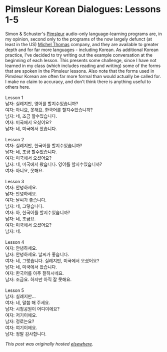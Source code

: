 # Pimsleur Korean Dialogues: Lessons 1-5

<p>Simon &amp; Schuster's <a href="http://pimsleur.com/">Pimsleur</a> audio-only language-learning programs are, in my opinion, second only to the programs of the now largely defunct (at least in the US) <a href="http://michelthomas.com/">Michel Thomas</a> company, and they are available to greater depth and for far more languages - including Korean.  As additional Korean practice, I've decided to try writing out the example conversation at the beginning of each lesson.  This presents some challenge, since I have not learned in my class (which includes reading and writing) some of the forms that are spoken in the Pimsleur lessons.  Also note that the forms used in Pimsleur Korean are often far more formal than would actually be called for.  I make no claim to accuracy, and don't think there is anything useful to others here.<br><br>Lesson 1<br>&#45224;&#51088;: &#49892;&#47168;&#51648;&#47564;, &#50689;&#50612;&#47484; &#54624;&#51648;&#49688;&#51080;&#49845;&#45768;&#44620;?<br>&#50668;&#51088;: &#50500;&#45768;&#50836;, &#47803;&#54644;&#50836;.  &#54620;&#44397;&#50612;&#47484; &#54624;&#51648;&#49688;&#51080;&#49845;&#45768;&#44620;?<br>&#45224;&#51088;: &#45348;, &#51312;&#44552; &#54624;&#49688;&#51080;&#49845;&#45768;&#45796;.<br>&#50668;&#51088;: &#48120;&#44397;&#50640;&#49436; &#50724;&#49512;&#50612;&#50836;?<br>&#45224;&#51088;: &#45348;, &#48120;&#44397;&#50640;&#49436; &#50772;&#49845;&#45768;&#45796;.<br><br>Lesson 2<br>&#50668;&#51088;: &#49892;&#47168;&#51648;&#47564;, &#54620;&#44397;&#50612;&#47484; &#54624;&#51648;&#49688;&#51080;&#49845;&#45768;&#44620;?<br>&#45224;&#51088;: &#45348;, &#51312;&#44552; &#54624;&#49688;&#51080;&#49845;&#45768;&#45796;.<br>&#50668;&#51088;: &#48120;&#44397;&#50640;&#49436; &#50724;&#49512;&#50612;&#50836;?<br>&#45224;&#51088;: &#45348;, &#48120;&#44397;&#50640;&#49436; &#50772;&#49845;&#45768;&#45796;.  &#50689;&#50612;&#47484; &#54624;&#51648;&#49688;&#51080;&#49845;&#45768;&#44620;?<br>&#50668;&#51088;: &#50500;&#45768;&#50836;, &#47803;&#54644;&#50836;.<br><br>Lesson 3<br>&#50668;&#51088;: &#50504;&#45397;&#54616;&#49464;&#50836;.<br>&#45224;&#51088;: &#50504;&#45397;&#54616;&#49464;&#50836;.<br>&#50668;&#51088;: &#45216;&#50472;&#44032; &#51339;&#49845;&#45768;&#45796;.<br>&#45224;&#51088;: &#45348;, &#44536;&#47111;&#49845;&#45768;&#45796;.<br>&#50668;&#51088;: &#50500;, &#54620;&#44397;&#50612;&#47484; &#54624;&#51648;&#49688;&#51080;&#49845;&#45768;&#44620;?<br>&#45224;&#51088;: &#45348;, &#51312;&#44552;&#50836;.<br>&#50668;&#51088;: &#48120;&#44397;&#50640;&#49436; &#50724;&#49512;&#50612;&#50836;?<br>&#45224;&#51088;: &#45348;.<br><br>Lesson 4<br>&#50668;&#51088;: &#50504;&#45397;&#54616;&#49464;&#50836;.<br>&#45224;&#51088;: &#50504;&#45397;&#54616;&#49464;&#50836;.  &#45216;&#50472;&#44032; &#51339;&#49845;&#45768;&#45796;.<br>&#50668;&#51088;: &#45348;, &#44536;&#47111;&#49845;&#45768;&#45796;.  &#49892;&#47168;&#51648;&#47564;, &#48120;&#44397;&#50640;&#49436; &#50724;&#49512;&#50612;&#50836;?<br>&#45224;&#51088;: &#45348;, &#48120;&#44397;&#50640;&#49436; &#50772;&#49845;&#45768;&#45796;.<br>&#50668;&#51088;: &#54620;&#44397;&#50612;&#47484; &#50500;&#51452; &#51096;&#54616;&#49884;&#45348;&#50836;.<br>&#45224;&#51088;: &#51312;&#44552;&#50836;.  &#54616;&#51648;&#47564; &#50500;&#51649; &#51096; &#47803;&#54644;&#50836;.<br><br>Lesson 5<br>&#45224;&#51088;: &#49892;&#47168;&#51648;&#47564;...<br>&#50668;&#51088;: &#45348;, &#47568;&#50432; &#54644; &#51452;&#49464;&#50836;.<br>&#45224;&#51088;: &#49884;&#52397;&#44277;&#50896;&#51060; &#50612;&#46356;&#51060;&#50640;&#50836;?<br>&#50668;&#51088;: &#51200;&#44592;&#51060;&#50640;&#50836;.<br>&#45224;&#51088;: &#51221;&#47196;&#45716;&#50836;?<br>&#50668;&#51088;: &#50668;&#44592;&#51060;&#50640;&#50836;.<br>&#45224;&#51088;: &#51221;&#47568; &#44048;&#49324;&#54633;&#45768;&#45796;.</p>


*This post was originally hosted [elsewhere](http://planspace.blogspot.com/2009/01/pimsleur-korean-dialogues-lessons-1-5.html).*

